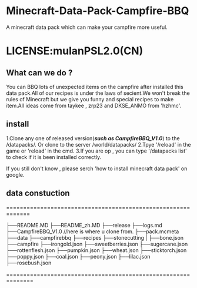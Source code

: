 # Minecraft-Data-Pack-Campfire-BBQ
A minecraft data pack which can make your campfire more useful.

# LICENSE:mulanPSL2.0(CN)

## What can we do ?
You can BBQ lots of unexpected items on the campfire after installed this data pack.All of our recipes is under the laws of secient.We won't break the rules of Minecraft but we give you funny and special recipes to make item.All ideas come from taykee , zrp23 and DKSE_ANMO from 'hzhmc'.

## install
1.Clone any one of released version(***such as CampfireBBQ_V1.0***) to the /datapacks/.
  Or clone to the server /world/datapacks/
2.Tpye '/reload' in the game or 'reload' in the cmd.
3.If you are op , you can type '/datapacks list' to check if it is been installed correctly.

If you still don't know , please serch 'how to install minecraft data pack' on google.

## data constuction 

=============================================================

├──README.MD
├──README_zh.MD
├──release
    ├──logs.md
    ├──CampfireBBQ_V1.0  //here is where u clone from.
        ├──pack.mcmeta
        ├──data
            ├──campfirebbq
                ├──recipes
                    ├──stonecutting
                    |   ├──bone.json
                    ├──campfire
                        ├──irongold.json
                        ├──sweetberries.json
                        ├──sugercane.json
                        ├──rottenflesh.json
                        ├──pumpkin.json
                        ├──wheat.json
                        ├──sticktorch.json
                        ├──poppy.json
                        ├──coal.json
                        ├──peony.json
                        ├──lilac.json
                        ├──rosebush.json
                        
==============================================================




